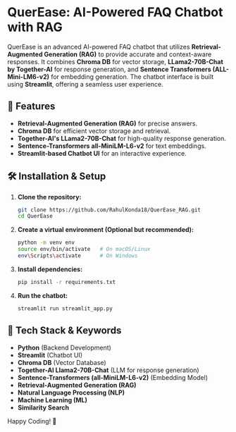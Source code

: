 # QuerEase: AI-Powered FAQ Chatbot with RAG

QuerEase is an advanced AI-powered FAQ chatbot that utilizes **Retrieval-Augmented Generation (RAG)** to provide accurate and context-aware responses. It combines **Chroma DB** for vector storage, **LLama2-70B-Chat by Together-AI** for response generation, and **Sentence Transformers (ALL-Mini-LM6-v2)** for embedding generation. The chatbot interface is built using **Streamlit**, offering a seamless user experience.


## 🚀 Features

- **Retrieval-Augmented Generation (RAG)** for precise answers.
- **Chroma DB** for efficient vector storage and retrieval.
- **Together-AI's LLama2-70B-Chat** for high-quality response generation.
- **Sentence-Transformers all-MiniLM-L6-v2** for text embeddings.
- **Streamlit-based Chatbot UI** for an interactive experience.



## 🛠️ Installation & Setup

1. **Clone the repository:**
   ```bash
   git clone https://github.com/RahulKonda18/QuerEase_RAG.git
   cd QuerEase
   ```

2. **Create a virtual environment (Optional but recommended):**
   ```bash
   python -m venv env
   source env/bin/activate   # On macOS/Linux
   env\Scripts\activate      # On Windows
   ```

3. **Install dependencies:**
   ```bash
   pip install -r requirements.txt
   ```

4. **Run the chatbot:**
   ```bash
   streamlit run streamlit_app.py
   ```


## 📌 Tech Stack & Keywords

- **Python** (Backend Development)
- **Streamlit** (Chatbot UI)
- **Chroma DB** (Vector Database)
- **Together-AI Llama2-70B-Chat** (LLM for response generation)
- **Sentence-Transformers (all-MiniLM-L6-v2)** (Embedding Model)
- **Retrieval-Augmented Generation (RAG)**
- **Natural Language Processing (NLP)**
- **Machine Learning (ML)**
- **Similarity Search**



Happy Coding! 🚀
